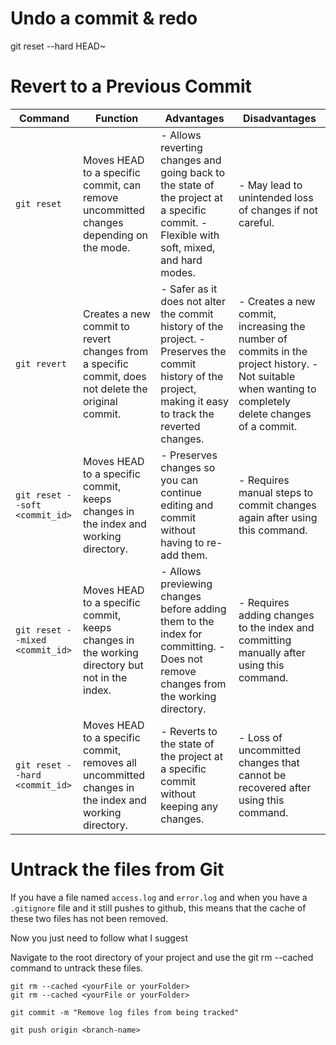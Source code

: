 # Undo a commit & redo
git reset --hard HEAD~

# Revert to a Previous Commit

| Command             | Function                                                                                     | Advantages                                                                                                                                                                               | Disadvantages                                                                                                                  |
|---------------------|----------------------------------------------------------------------------------------------|------------------------------------------------------------------------------------------------------------------------------------------------------------------------------------------|---------------------------------------------------------------------------------------------------------------------------------|
| `git reset`         | Moves HEAD to a specific commit, can remove uncommitted changes depending on the mode.     | - Allows reverting changes and going back to the state of the project at a specific commit. - Flexible with soft, mixed, and hard modes.                                                  | - May lead to unintended loss of changes if not careful.                                                                       |
| `git revert`        | Creates a new commit to revert changes from a specific commit, does not delete the original commit. | - Safer as it does not alter the commit history of the project. - Preserves the commit history of the project, making it easy to track the reverted changes.                           | - Creates a new commit, increasing the number of commits in the project history. - Not suitable when wanting to completely delete changes of a commit. |
| `git reset --soft <commit_id>`   | Moves HEAD to a specific commit, keeps changes in the index and working directory.          | - Preserves changes so you can continue editing and commit without having to re-add them.                                                                                               | - Requires manual steps to commit changes again after using this command.                                                        |
| `git reset --mixed <commit_id>`  | Moves HEAD to a specific commit, keeps changes in the working directory but not in the index. | - Allows previewing changes before adding them to the index for committing. - Does not remove changes from the working directory.                                                         | - Requires adding changes to the index and committing manually after using this command.                                       |
| `git reset --hard <commit_id>`   | Moves HEAD to a specific commit, removes all uncommitted changes in the index and working directory. | - Reverts to the state of the project at a specific commit without keeping any changes.                                                                                                  | - Loss of uncommitted changes that cannot be recovered after using this command.                                                 |

# Untrack the files from Git
If you have a file named `access.log` and `error.log` and when you have a `.gitignore` file and it still pushes to github, this means that the cache of these two files has not been removed.

Now you just need to follow what I suggest

Navigate to the root directory of your project and use the git rm --cached command to untrack these files.

```
git rm --cached <yourFile or yourFolder>
git rm --cached <yourFile or yourFolder>
```

```
git commit -m "Remove log files from being tracked"
```

```
git push origin <branch-name>
```
